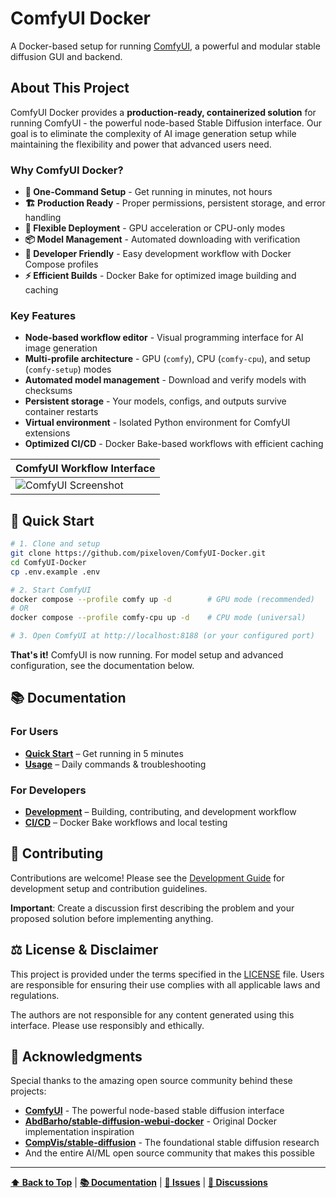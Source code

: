 # ComfyUI Docker

A Docker-based setup for running [ComfyUI](https://github.com/comfyanonymous/ComfyUI), a powerful and modular stable diffusion GUI and backend.

## About This Project

ComfyUI Docker provides a **production-ready, containerized solution** for running ComfyUI - the powerful node-based Stable Diffusion interface. Our goal is to eliminate the complexity of AI image generation setup while maintaining the flexibility and power that advanced users need.

### Why ComfyUI Docker?
- **🚀 One-Command Setup** - Get running in minutes, not hours
- **🏗️ Production Ready** - Proper permissions, persistent storage, and error handling
- **🔄 Flexible Deployment** - GPU acceleration or CPU-only modes
- **📦 Model Management** - Automated downloading with verification
- **🔧 Developer Friendly** - Easy development workflow with Docker Compose profiles
- **⚡ Efficient Builds** - Docker Bake for optimized image building and caching

### Key Features
- **Node-based workflow editor** - Visual programming interface for AI image generation
- **Multi-profile architecture** - GPU (`comfy`), CPU (`comfy-cpu`), and setup (`comfy-setup`) modes
- **Automated model management** - Download and verify models with checksums
- **Persistent storage** - Your models, configs, and outputs survive container restarts
- **Virtual environment** - Isolated Python environment for ComfyUI extensions
- **Optimized CI/CD** - Docker Bake-based workflows with efficient caching

| ComfyUI Workflow Interface |
| --------------------------- |
| ![ComfyUI Screenshot](https://github.com/comfyanonymous/ComfyUI/raw/main/comfyui_screenshot.png) |

## 🚀 Quick Start

```bash
# 1. Clone and setup
git clone https://github.com/pixeloven/ComfyUI-Docker.git
cd ComfyUI-Docker
cp .env.example .env

# 2. Start ComfyUI
docker compose --profile comfy up -d        # GPU mode (recommended)
# OR
docker compose --profile comfy-cpu up -d    # CPU mode (universal)

# 3. Open ComfyUI at http://localhost:8188 (or your configured port)
```

**That's it!** ComfyUI is now running. For model setup and advanced configuration, see the documentation below.

## 📚 Documentation

### For Users
- **[Quick Start](docs/QUICK_START.md)** – Get running in 5 minutes
- **[Usage](docs/USAGE.md)** – Daily commands & troubleshooting

### For Developers
- **[Development](docs/DEVELOPMENT.md)** – Building, contributing, and development workflow
- **[CI/CD](docs/CI_CD.md)** – Docker Bake workflows and local testing

## 🤝 Contributing

Contributions are welcome! Please see the [Development Guide](docs/DEVELOPMENT.md) for development setup and contribution guidelines.

**Important**: Create a discussion first describing the problem and your proposed solution before implementing anything.

## ⚖️ License & Disclaimer

This project is provided under the terms specified in the [LICENSE](./LICENSE) file. Users are responsible for ensuring their use complies with all applicable laws and regulations.

The authors are not responsible for any content generated using this interface. Please use responsibly and ethically.

## 🙏 Acknowledgments

Special thanks to the amazing open source community behind these projects:

- **[ComfyUI](https://github.com/comfyanonymous/ComfyUI)** - The powerful node-based stable diffusion interface
- **[AbdBarho/stable-diffusion-webui-docker](https://github.com/AbdBarho/stable-diffusion-webui-docker)** - Original Docker implementation inspiration
- **[CompVis/stable-diffusion](https://github.com/CompVis/stable-diffusion)** - The foundational stable diffusion research
- And the entire AI/ML open source community that makes this possible

---

**[⬆ Back to Top](#comfyui-docker)** | **[📚 Documentation](docs/)** | **[🐛 Issues](https://github.com/pixeloven/ComfyUI-Docker/issues)** | **[💬 Discussions](https://github.com/pixeloven/ComfyUI-Docker/discussions)**

